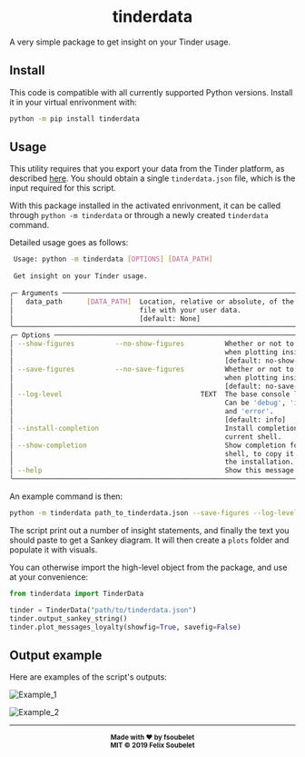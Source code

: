 <h1 align="center">
  <b>tinderdata</b>
</h1>

A very simple package to get insight on your Tinder usage.

## Install

This code is compatible with all currently supported Python versions.
Install it in your virtual enrivonment with:

```bash
python -m pip install tinderdata
```

## Usage

This utility requires that you export your data from the Tinder platform, as described [here](https://www.help.tinder.com/hc/en-us/articles/115005626726-How-do-I-request-a-copy-of-my-personal-data-).
You should obtain a single `tinderdata.json` file, which is the input required for this script.

With this package installed in the activated enrivonment, it can be called through `python -m tinderdata` or through a newly created `tinderdata` command.

Detailed usage goes as follows:

```bash
 Usage: python -m tinderdata [OPTIONS] [DATA_PATH]                                      
                                                                                        
 Get insight on your Tinder usage.                                                      
                                                                                        
╭─ Arguments ──────────────────────────────────────────────────────────────────────────╮
│   data_path      [DATA_PATH]  Location, relative or absolute, of the exported JSON   │
│                               file with your user data.                              │
│                               [default: None]                                        │
╰──────────────────────────────────────────────────────────────────────────────────────╯
╭─ Options ────────────────────────────────────────────────────────────────────────────╮
│ --show-figures          --no-show-figures          Whether or not to show figures    │
│                                                    when plotting insights.           │
│                                                    [default: no-show-figures]        │
│ --save-figures          --no-save-figures          Whether or not to save figures    │
│                                                    when plotting insights.           │
│                                                    [default: no-save-figures]        │
│ --log-level                                  TEXT  The base console logging level.   │
│                                                    Can be 'debug', 'info', 'warning' │
│                                                    and 'error'.                      │
│                                                    [default: info]                   │
│ --install-completion                               Install completion for the        │
│                                                    current shell.                    │
│ --show-completion                                  Show completion for the current   │
│                                                    shell, to copy it or customize    │
│                                                    the installation.                 │
│ --help                                             Show this message and exit.       │
╰──────────────────────────────────────────────────────────────────────────────────────╯
```

An example command is then:

```bash
python -m tinderdata path_to_tinderdata.json --save-figures --log-level debug
```

The script print out a number of insight statements, and finally the text you should paste to get a Sankey diagram.
It will then create a `plots` folder and populate it with visuals.

You can otherwise import the high-level object from the package, and use at your convenience:

```python
from tinderdata import TinderData

tinder = TinderData("path/to/tinderdata.json")
tinder.output_sankey_string()
tinder.plot_messages_loyalty(showfig=True, savefig=False)
```

## Output example

Here are examples of the script's outputs:

![Example_1](plots/messages_monthly_stats.png)

![Example_2](plots/swipes_weekdays_stats.png)

---

<div align="center">
  <sub><strong>Made with ♥︎ by fsoubelet</strong></sub>
  <br>
  <sub><strong>MIT &copy 2019 Felix Soubelet</strong></sub>
</div>
